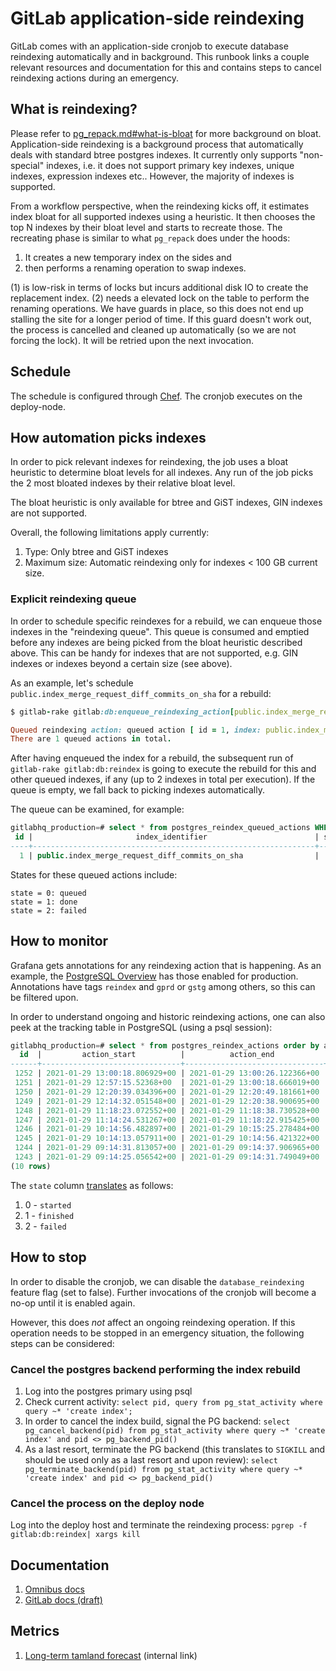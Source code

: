 # GitLab application-side reindexing

GitLab comes with an application-side cronjob to execute database reindexing automatically and in background. This runbook links a couple relevant resources and documentation for this and contains steps to cancel reindexing actions during an emergency.

## What is reindexing?

Please refer to [pg_repack.md#what-is-bloat](pg_repack.md#what-is-bloat) for more background on bloat. Application-side reindexing is a background process that automatically deals with standard btree postgres indexes. It currently only supports "non-special" indexes, i.e. it does not support primary key indexes, unique indexes, expression indexes etc.. However, the majority of indexes is supported.

From a workflow perspective, when the reindexing kicks off, it estimates index bloat for all supported indexes using a heuristic. It then chooses the top N indexes by their bloat level and starts to recreate those. The recreating phase is similar to what `pg_repack` does under the hoods:

1. It creates a new temporary index on the sides and
1. then performs a renaming operation to swap indexes.

(1) is low-risk in terms of locks but incurs additional disk IO to create the replacement index. (2) needs a elevated lock on the table to perform the renaming operations. We have guards in place, so this does not end up stalling the site for a longer period of time. If this guard doesn't work out, the process is cancelled and cleaned up automatically (so we are not forcing the lock). It will be retried upon the next invocation.

## Schedule

The schedule is configured through [Chef](https://ops.gitlab.net/gitlab-cookbooks/chef-repo/-/blob/master/roles/gprd-base-deploy-node.json#L112). The cronjob executes on the deploy-node.

## How automation picks indexes

In order to pick relevant indexes for reindexing, the job uses a bloat heuristic to determine bloat levels for all indexes. Any run of the job picks the 2 most bloated indexes by their relative bloat level.

The bloat heuristic is only available for btree and GiST indexes, GIN indexes are not supported.

Overall, the following limitations apply currently:

1. Type: Only btree and GiST indexes
1. Maximum size: Automatic reindexing only for indexes < 100 GB current size.

### Explicit reindexing queue

In order to schedule specific reindexes for a rebuild, we can enqueue those indexes in the "reindexing queue". This queue is consumed and emptied before any indexes are being picked from the bloat heuristic described above. This can be handy for indexes that are not supported, e.g. GIN indexes or indexes beyond a certain size (see above).

As an example, let's schedule `public.index_merge_request_diff_commits_on_sha` for a rebuild:

```ruby
$ gitlab-rake gitlab:db:enqueue_reindexing_action[public.index_merge_request_diff_commits_on_sha]

Queued reindexing action: queued action [ id = 1, index: public.index_merge_request_diff_commits_on_sha ]
There are 1 queued actions in total.
```

After having enqueued the index for a rebuild, the subsequent run of `gitlab-rake gitlab:db:reindex` is going to execute the rebuild for this and other queued indexes, if any (up to 2 indexes in total per execution). If the queue is empty, we fall back to picking indexes automatically.

The queue can be examined, for example:

```sql
gitlabhq_production=# select * from postgres_reindex_queued_actions WHERE state = 0;
 id |                       index_identifier                        | state |          created_at           |          updated_at
----+---------------------------------------------------------------+-------+-------------------------------+-------------------------------
  1 | public.index_merge_request_diff_commits_on_sha                |     0 | 2021-11-04 10:35:05.396064+00 | 2021-11-04 10:35:05.396064+00
```

States for these queued actions include:

```
state = 0: queued
state = 1: done
state = 2: failed
```

## How to monitor

Grafana gets annotations for any reindexing action that is happening. As an example, the [PostgreSQL Overview](https://dashboards.gitlab.net/d/000000144/postgresql-overview?orgId=1) has those enabled for production. Annotations have tags `reindex` and `gprd` or `gstg` among others, so this can be filtered upon.

In order to understand ongoing and historic reindexing actions, one can also peek at the tracking table in PostgreSQL (using a psql session):

```sql
gitlabhq_production=# select * from postgres_reindex_actions order by action_start desc limit 10;
  id  |         action_start          |          action_end           | ondisk_size_bytes_start | ondisk_size_bytes_end | state |                         index_identifier                          | bloat_estimate_bytes_start
------+-------------------------------+-------------------------------+-------------------------+-----------------------+-------+-------------------------------------------------------------------+----------------------------
 1252 | 2021-01-29 13:00:18.806929+00 | 2021-01-29 13:00:26.122366+00 |               156024832 |              75317248 |     1 | public.index_projects_on_last_repository_check_failed             |                   80945152
 1251 | 2021-01-29 12:57:15.52368+00  | 2021-01-29 13:00:18.666019+00 |               806748160 |             800751616 |     1 | public.index_ci_builds_on_auto_canceled_by_id                     |                  326344704
 1250 | 2021-01-29 12:20:39.034396+00 | 2021-01-29 12:20:49.181661+00 |               163807232 |             161005568 |     1 | public.index_label_links_on_target_id_and_target_type             |                    9543680
 1249 | 2021-01-29 12:14:32.051548+00 | 2021-01-29 12:20:38.900695+00 |              2526797824 |            2544500736 |     1 | public.index_notes_on_discussion_id                               |                  190005248
 1248 | 2021-01-29 11:18:23.072552+00 | 2021-01-29 11:18:38.730528+00 |               123117568 |             112795648 |     1 | public.index_merge_requests_on_created_at                         |                   10723328
 1247 | 2021-01-29 11:14:24.531267+00 | 2021-01-29 11:18:22.915425+00 |              2256084992 |            2244321280 |     1 | public.index_ci_builds_on_commit_id_and_type_and_name_and_ref     |                  185147392
 1246 | 2021-01-29 10:14:56.482897+00 | 2021-01-29 10:15:25.278484+00 |               180912128 |             180207616 |     1 | public.index_issues_on_project_id_and_closed_at                   |                   50782208
 1245 | 2021-01-29 10:14:13.057911+00 | 2021-01-29 10:14:56.421322+00 |               537165824 |             536363008 |     1 | public.index_ci_pipelines_on_project_id_and_ref_and_status_and_id |                   66338816
 1244 | 2021-01-29 09:14:31.813057+00 | 2021-01-29 09:14:37.906965+00 |                76464128 |              75309056 |     1 | public.index_project_pages_metadata_on_artifacts_archive_id       |                   31367168
 1243 | 2021-01-29 09:14:25.056542+00 | 2021-01-29 09:14:31.749049+00 |                76832768 |              75309056 |     1 | public.index_project_pages_metadata_on_pages_deployment_id        |                   31506432
(10 rows)
```

The `state` column [translates](https://gitlab.com/gitlab-org/gitlab/-/blob/master/lib/gitlab/database/reindexing/reindex_action.rb#L10) as follows:

1. 0 - `started`
1. 1 - `finished`
1. 2 - `failed`

## How to stop

In order to disable the cronjob, we can disable the `database_reindexing` feature flag (set to false). Further invocations of the cronjob will become a no-op until it is enabled again.

However, this does *not* affect an ongoing reindexing operation. If this operation needs to be stopped in an emergency situation, the following steps can be considered:

### Cancel the postgres backend performing the index rebuild

1. Log into the postgres primary using psql
1. Check current activity: `select pid, query from pg_stat_activity where query ~* 'create index';`
1. In order to cancel the index build, signal the PG backend: `select pg_cancel_backend(pid) from pg_stat_activity where query ~* 'create index' and pid <> pg_backend_pid()`
1. As a last resort, terminate the PG backend (this translates to `SIGKILL` and should be used only as a last resort and upon review): `select pg_terminate_backend(pid) from pg_stat_activity where query ~* 'create index' and pid <> pg_backend_pid()`

### Cancel the process on the deploy node

Log into the deploy host and terminate the reindexing process: `pgrep -f gitlab:db:reindex| xargs kill`

## Documentation

1. [Omnibus docs](https://docs.gitlab.com/omnibus/settings/database.html#automatic-database-reindexing)
1. [GitLab docs (draft)](https://gitlab.com/gitlab-org/gitlab/-/merge_requests/50369)

## Metrics

1. [Long-term tamland forecast](https://gitlab-com.gitlab.io/gl-infra/tamland/patroni.html#patroni-service-pg_btree_bloat-resource-saturation) (internal link)
